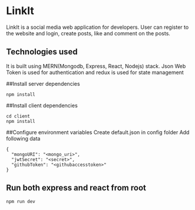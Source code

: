 # LinkIt
LinkIt is a social media web application for developers. User can register to the website and login, create posts, like and comment on the posts.

## Technologies used
It is built using MERN(Mongodb, Express, React, Nodejs) stack. Json Web Token is used for authentication and redux is used for state management

##Install server dependencies
```
npm install
```
##Install client dependencies
```
cd client
npm install
```

##Configure environment variables
Create default.json in config folder
Add following data
```
{
  "mongoURI": "<mongo_uri>",
  "jwtSecret": "<secret>",
  "githubToken": "<githubaccesstoken>"
}
```

## Run both express and react from root
```
npm run dev
```

